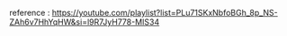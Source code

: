 reference : https://youtube.com/playlist?list=PLu71SKxNbfoBGh_8p_NS-ZAh6v7HhYqHW&si=l9R7JyH778-MIS34
